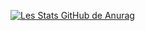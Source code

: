 [![Les Stats GitHub de Anurag](https://github-readme-stats.vercel.app/api?username=randricalvin)](https://github.com/randricalvin)

